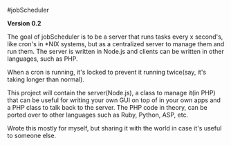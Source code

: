 #jobScheduler

**Version 0.2**

The goal of jobScheduler is to be a server that runs tasks every x second's, like cron's in *NIX systems, but as a centralized server to manage them and run them. The server is written in Node.js and clients can be written in other languages, such as PHP.

When a cron is running, it's locked to prevent it running twice(say, it's taking longer than normal).

This project will contain the server(Node.js), a class to manage it(in PHP) that can be useful for writing your own GUI on top of in your own apps and a PHP class to talk back to the server. The PHP code in theory, can be ported over to other languages such as Ruby, Python, ASP, etc.

Wrote this mostly for myself, but sharing it with the world in case it's useful to someone else.